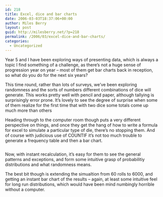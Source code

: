 ```yaml
---
id: 218
title: Excel, dice and bar charts
date: 2006-03-03T18:37:06+00:00
author: Miles Berry
layout: post
guid: http://milesberry.net/?p=218
permalink: /2006/03/excel-dice-and-bar-charts/
categories:
  - Uncategorized
---
```

Year 5 and I have been exploring ways of presenting data, which is always a topic I find something of a challenge, as there&#8217;s not a huge sense of progression year on year &#8211; most of them get bar charts back in reception, so what do you do for the next six years?<!--more-->

This time round, rather than lots of surveys, we&#8217;ve been exploring randomness and the sorts of numbers different combinations of dice will generate. This works pretty well with pencil and paper, although tallying is surprisingly error prone. It&#8217;s lovely to see the degree of surprise when some of them realize for the first time that with two dice some totals come up much more than others

Heading through to the computer room though puts a very different perspective on things, and once they get the hang of how to write a formula for excel to simulate a particular type of die, there&#8217;s no stopping them. And of course with judicious use of COUNTIF it&#8217;s not too much trouble to generate a frequency table and then a bar chart.

<div style="text-align: center">
  <img src="http://eduspaces.net/mberry/files/1387/4034/dice1.gif" alt="" />
</div>

Now, with instant recalculation, it&#8217;s easy for them to see the general patterns and exceptions, and form some intuitive grasp of probabilitiy distributions and what randomness means.

The best bit though is extending the simualtion from 60 rolls to 6000, and getting an instant bar chart of the results &#8211; again, at least some intuitive feel for long run distributions, which would have been mind numbingly horrible without a computer.

<div style="text-align: center">
  <img src="http://eduspaces.net/mberry/files/1387/4036/dice2.gif" alt="" />
</div>